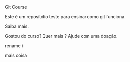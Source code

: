 Git Course

Este é um repositótio teste para ensinar como git funciona.

Saiba mais.

Gostou do curso? Quer mais ? Ajude com uma doação.

rename i

mais coisa